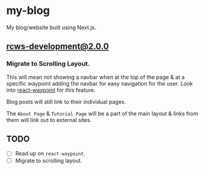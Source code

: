 # my-blog

My blog/website built using Next.js.

## rcws-development@2.0.0

### Migrate to Scrolling Layout.

This will mean not showing a navbar when at the top of the page & at a specific waypoint adding the navbar for easy navigation for the user. Look into [react-waypoint](https://github.com/brigade/react-waypoint) for this feature.

Blog posts will still link to their individual pages.

The `About Page` & `Tutorial Page` will be a part of the main layout & links from them will link out to external sites.

## TODO

- [ ] Read up on `react-waypoint`.
- [ ] Migrate to scrolling layout.

